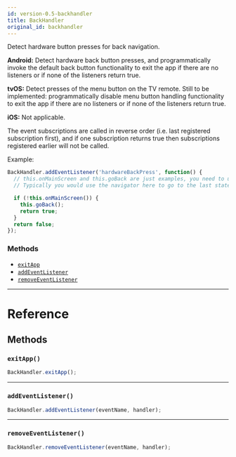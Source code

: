 ```yaml
---
id: version-0.5-backhandler
title: BackHandler
original_id: backhandler
---
```


Detect hardware button presses for back navigation.

**Android:** Detect hardware back button presses, and programmatically invoke the default back button functionality to exit the app if there are no listeners or if none of the listeners return true.

**tvOS:** Detect presses of the menu button on the TV remote. Still to be implemented: programmatically disable menu button handling functionality to exit the app if there are no listeners or if none of the listeners return true.

**iOS:** Not applicable.

The event subscriptions are called in reverse order (i.e. last registered subscription first), and if one subscription returns true then subscriptions registered earlier will not be called.

Example:

```javascript
BackHandler.addEventListener('hardwareBackPress', function() {
  // this.onMainScreen and this.goBack are just examples, you need to use your own implementation here
  // Typically you would use the navigator here to go to the last state.

  if (!this.onMainScreen()) {
    this.goBack();
    return true;
  }
  return false;
});
```

### Methods

- [`exitApp`](backhandler.md#exitapp)
- [`addEventListener`](backhandler.md#addeventlistener)
- [`removeEventListener`](backhandler.md#removeeventlistener)

---

# Reference

## Methods

### `exitApp()`

```javascript
BackHandler.exitApp();
```

---

### `addEventListener()`

```javascript
BackHandler.addEventListener(eventName, handler);
```

---

### `removeEventListener()`

```javascript
BackHandler.removeEventListener(eventName, handler);
```
